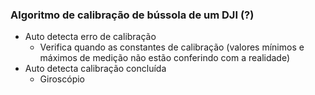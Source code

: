 ### Algoritmo de calibração de bússola de um DJI (?)

* Auto detecta erro de calibração
	* Verifica quando as constantes de calibração (valores mínimos e máximos de medição não estão conferindo com a realidade)
* Auto detecta calibração concluída
	* Giroscópio